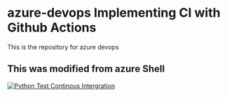 # azure-devops Implementing CI with Github Actions 
This is the repository for azure devops 


## This was modified from azure Shell 

[![Python Test Continous Intergration](https://github.com/Its-suLav-D/azure-devops/actions/workflows/main.yml/badge.svg)](https://github.com/Its-suLav-D/azure-devops/actions/workflows/main.yml)
